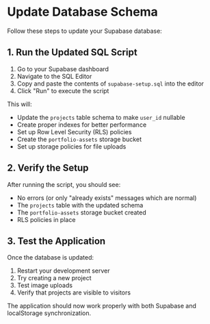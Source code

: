 # Update Database Schema

Follow these steps to update your Supabase database:

## 1. Run the Updated SQL Script

1. Go to your Supabase dashboard
2. Navigate to the SQL Editor
3. Copy and paste the contents of `supabase-setup.sql` into the editor
4. Click "Run" to execute the script

This will:
- Update the `projects` table schema to make `user_id` nullable
- Create proper indexes for better performance
- Set up Row Level Security (RLS) policies
- Create the `portfolio-assets` storage bucket
- Set up storage policies for file uploads

## 2. Verify the Setup

After running the script, you should see:
- No errors (or only "already exists" messages which are normal)
- The `projects` table with the updated schema
- The `portfolio-assets` storage bucket created
- RLS policies in place

## 3. Test the Application

Once the database is updated:
1. Restart your development server
2. Try creating a new project
3. Test image uploads
4. Verify that projects are visible to visitors

The application should now work properly with both Supabase and localStorage synchronization. 
